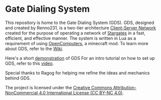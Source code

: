 # Gate Dialing System
 This repository is home to the Gate Dialing System (GDS). GDS, designed and created by Renno231, is a two-tier architecture [Client-Server Network](https://www.heavy.ai/technical-glossary/client-server) created for the purpose of operating a network of [Stargates](https://en.wikipedia.org/wiki/Stargate_(device)#:~:text=A%20Stargate%20is%20an%20Einstein%E2%80%93Rosen%20bridge%20portal%20device%20within%20the%20Stargate%20fictional%20universe%20that%20allows%20practical%2C%20rapid%20travel%20between%20two%20distant%20locations.%5B1%5D) in a fast, efficient, and effective manner. The system is written in Lua as a requirement of using [OpenComputers](https://en.wikipedia.org/wiki/Stargate_(device)#:~:text=A%20Stargate%20is%20an%20Einstein%E2%80%93Rosen%20bridge%20portal%20device%20within%20the%20Stargate%20fictional%20universe%20that%20allows%20practical%2C%20rapid%20travel%20between%20two%20distant%20locations.%5B1%5D), a minecraft mod.
To learn more about GDS, refer to the [Wiki](https://github.com/Renno231/Gate-Dialing-System/wiki).

Here's a short [demonstration](https://www.youtube.com/watch?v=ROAVJqH6SNM) of GDS
For an intro tutorial on how to set up GDS, refer to this [video](https://youtu.be/_TPjf1JJi7U).

Special thanks to Ragog for helping me refine the ideas and mechanics behind GDS.

The project is licensed under the [Creative Commons Attribution-NonCommercial 4.0 International License (CC BY-NC 4.0)](https://creativecommons.org/licenses/by-nc/4.0/).
